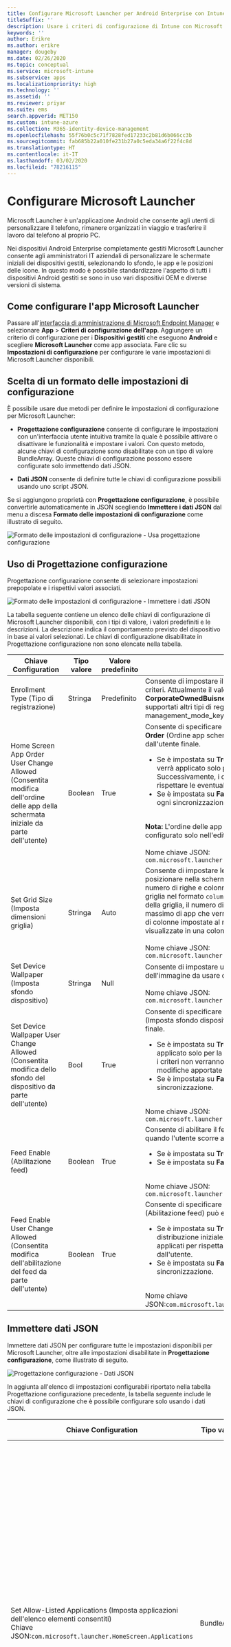```yaml
---
title: Configurare Microsoft Launcher per Android Enterprise con Intune
titleSuffix: ''
description: Usare i criteri di configurazione di Intune con Microsoft Launcher.
keywords: ''
author: Erikre
ms.author: erikre
manager: dougeby
ms.date: 02/26/2020
ms.topic: conceptual
ms.service: microsoft-intune
ms.subservice: apps
ms.localizationpriority: high
ms.technology: ''
ms.assetid: ''
ms.reviewer: priyar
ms.suite: ems
search.appverid: MET150
ms.custom: intune-azure
ms.collection: M365-identity-device-management
ms.openlocfilehash: 55f76b0c5c71f7828fed17233c2b81d6b066cc3b
ms.sourcegitcommit: fab685b22a010fe231b27a0c5eda34a6f22f4c8d
ms.translationtype: HT
ms.contentlocale: it-IT
ms.lasthandoff: 03/02/2020
ms.locfileid: "78216115"
---
```

# <a name="configure-microsoft-launcher"></a>Configurare Microsoft Launcher

Microsoft Launcher è un'applicazione Android che consente agli utenti di personalizzare il telefono, rimanere organizzati in viaggio e trasferire il lavoro dal telefono al proprio PC. 

Nei dispositivi Android Enterprise completamente gestiti Microsoft Launcher consente agli amministratori IT aziendali di personalizzare le schermate iniziali dei dispositivi gestiti, selezionando lo sfondo, le app e le posizioni delle icone. In questo modo è possibile standardizzare l'aspetto di tutti i dispositivi Android gestiti se sono in uso vari dispositivi OEM e diverse versioni di sistema. 

## <a name="how-to-configure-the-microsoft-launcher-app"></a>Come configurare l'app Microsoft Launcher 

Passare all'[interfaccia di amministrazione di Microsoft Endpoint Manager](https://go.microsoft.com/fwlink/?linkid=2109431) e selezionare **App** > **Criteri di configurazione dell'app**. Aggiungere un criterio di configurazione per i **Dispositivi gestiti** che eseguono **Android** e scegliere **Microsoft Launcher** come app associata. Fare clic su **Impostazioni di configurazione** per configurare le varie impostazioni di Microsoft Launcher disponibili. 

## <a name="choosing-a-configuration-settings-format"></a>Scelta di un formato delle impostazioni di configurazione 

È possibile usare due metodi per definire le impostazioni di configurazione per Microsoft Launcher: 

- **Progettazione configurazione** consente di configurare le impostazioni con un'interfaccia utente intuitiva tramite la quale è possibile attivare o disattivare le funzionalità e impostare i valori. Con questo metodo, alcune chiavi di configurazione sono disabilitate con un tipo di valore BundleArray. Queste chiavi di configurazione possono essere configurate solo immettendo dati JSON. 

- **Dati JSON** consente di definire tutte le chiavi di configurazione possibili usando uno script JSON. 

Se si aggiungono proprietà con **Progettazione configurazione**, è possibile convertirle automaticamente in JSON scegliendo **Immettere i dati JSON** dal menu a discesa **Formato delle impostazioni di configurazione** come illustrato di seguito.

   ![Formato delle impostazioni di configurazione - Usa progettazione configurazione](./media/configure-microsoft-launcher/configure-microsoft-launcher-01.png)

## <a name="using-configuration-designer"></a>Uso di Progettazione configurazione

Progettazione configurazione consente di selezionare impostazioni prepopolate e i rispettivi valori associati.

   ![Formato delle impostazioni di configurazione - Immettere i dati JSON](./media/configure-microsoft-launcher/configure-microsoft-launcher-02.png)

La tabella seguente contiene un elenco delle chiavi di configurazione di Microsoft Launcher disponibili, con i tipi di valore, i valori predefiniti e le descrizioni. La descrizione indica il comportamento previsto del dispositivo in base ai valori selezionati. Le chiavi di configurazione disabilitate in Progettazione configurazione non sono elencate nella tabella.

|    Chiave Configuration    |    Tipo valore    |    Valore predefinito    |    Descrizione     |
|---------------------------------------------------|------------------|---------------------|-------------------------------------------------------------------------------------------------------------------------------------------------------------------------------------------------------------------------------------------------------------------------------------------------------------------------------------------------------------------------------------------------------------------------------------------------------------------------------------------------------------------------------------------------------------------------------|
|    Enrollment Type (Tipo di registrazione)    |    Stringa     |    Predefinito    |    Consente di impostare il tipo di registrazione a cui applicare i criteri. Attualmente il valore **predefinito** si riferisce a **CorporateOwnedBuisnessOnly**. Al momento non sono supportati altri tipi di registrazione.        Nome chiave JSON: management_mode_key        |
|    Home Screen App Order User Change   Allowed (Consentita modifica dell'ordine delle app della schermata iniziale da parte dell'utente)    |    Boolean    |    True    |    Consente di specificare se l'impostazione **Home Screen App Order** (Ordine app schermata iniziale) può essere modificata dall'utente finale.<ul><li>Se è impostata su **True**, l'ordine delle app definito nei criteri verrà applicato solo per la distribuzione iniziale. Successivamente, i criteri non verranno applicati per rispettare le eventuali modifiche apportate dall'utente.</li><li>Se è impostata su **False**, l'ordine dell'app verrà applicato a ogni sincronizzazione.</li></ul><br>**Nota:** L'ordine delle app della schermata iniziale può essere configurato solo nell'editor JSON.<br><br>Nome chiave JSON:<br>`com.microsoft.launcher.HomeScreen.AppOrder.UserChangeAllowed`    |
|    Set Grid Size (Imposta dimensioni griglia)    |    Stringa    |    Auto    |    Consente di impostare le dimensioni della griglia per le app da posizionare nella schermata iniziale. È possibile specificare il numero di righe e colonne di app per definire le dimensioni della griglia nel formato `columns;rows`. Se si definiscono le dimensioni della griglia, il numero di righe impostate corrisponde al numero massimo di app che verranno visualizzate in una riga e il numero di colonne impostate al numero massimo di app che verranno visualizzate in una colonna.<br><br>        Nome chiave JSON:<br>`com.microsoft.launcher.HomeScreen.GridSize`    |
|    Set Device Wallpaper (Imposta sfondo dispositivo)    |    Stringa    |    Null    |    Consente di impostare uno sfondo a scelta immettendo l'URL dell'immagine da usare come sfondo.<br><br>Nome chiave JSON:<br>`com.microsoft.launcher.Wallpaper.URL`    |
|    Set Device Wallpaper User Change   Allowed (Consentita modifica dello sfondo del dispositivo da parte dell'utente)    |    Bool    |    True    |    Consente di specificare se l'impostazione Set Device Wallpaper (Imposta sfondo dispositivo) può essere modificata dall'utente finale.<ul><li>Se è impostata su **True**, lo sfondo indicato nei criteri verrà applicato solo per la distribuzione iniziale. Successivamente, i criteri non verranno applicati per rispettare le eventuali modifiche apportate dall'utente.</li><li>Se è impostata su **False**, lo sfondo verrà applicato a ogni sincronizzazione.</li></ul><br>Nome chiave JSON:<br>`com.microsoft.launcher.Wallpaper.URL.UserChangeAllowed`        |
|    Feed Enable (Abilitazione feed)    |    Boolean    |    True    |    Consente di abilitare il feed di Microsoft Launcher nel dispositivo quando l'utente scorre a destra sulla schermata iniziale.<ul><li>Se è impostata su **True**, il feed viene abilitato.</li><li>Se è impostata su **False**, il feed viene disattivato.</li></ul><br>Nome chiave JSON:<br>`com.microsoft.launcher.Feed.Enabled`    |
|    Feed Enable User Change Allowed (Consentita modifica dell'abilitazione del feed da parte dell'utente)    |    Boolean    |    True    |     Consente di specificare se l'impostazione **Feed Enable** (Abilitazione feed) può essere modificata dall'utente finale.<ul><li>Se è impostata su **True**, il feed verrà applicato solo per la distribuzione iniziale. Successivamente, i criteri non verranno applicati per rispettare le eventuali modifiche apportate dall'utente.</li><li>Se è impostata su **False**, il feed app verrà applicato a ogni sincronizzazione.</li></ul><br>Nome chiave JSON:`com.microsoft.launcher.Feed.Enabled.UserChangeAllowed`    |

## <a name="enter-json-data"></a>Immettere dati JSON

Immettere dati JSON per configurare tutte le impostazioni disponibili per Microsoft Launcher, oltre alle impostazioni disabilitate in **Progettazione configurazione**, come illustrato di seguito.

   ![Progettazione configurazione - Dati JSON](./media/configure-microsoft-launcher/configure-microsoft-launcher-03.png)

In aggiunta all'elenco di impostazioni configurabili riportato nella tabella Progettazione configurazione precedente, la tabella seguente include le chiavi di configurazione che è possibile configurare solo usando i dati JSON.

|    Chiave Configuration    |    Tipo valore    |    Valore predefinito    |    Descrizione     |
|----------------------------------------------------------------------------------------------------|-------------------|-------------------------------------------------------------------------------------|------------------------------------------------------------------------------------------------------------------------------------------------------------------------------------------------------------------------------------------------------------------------------------------------------------------------------------------------------------------------------------------------------------------------------------------------------------------------------------------------------------------------------------------------------------------------------------------------------------------------------------------------------------------------------------|
|    Set Allow-Listed Applications (Imposta applicazioni dell'elenco elementi consentiti)<br>Chiave JSON:`com.microsoft.launcher.HomeScreen.Applications`    |    BundleArray    | Vedere: [Impostare le applicazioni dell'elenco degli elementi consentiti](configure-microsoft-launcher.md#set-allow-listed-applications)</sup>    |    Consente di definire il set di app visibili nella schermata iniziale tra le app installate nel dispositivo. Per definire le app, immettere il nome del pacchetto delle app da rendere visibili, ad esempio `com.android.settings` rende le impostazioni accessibili nella schermata iniziale. Le app che si aggiungono all'elenco degli elementi consentiti in questa sezione devono essere già installate nel dispositivo perché siano visibili nella schermata iniziale.<p>Proprietà:<ul><li>**Pacchetto:** Nome del pacchetto dell'applicazione</li><li>**Classe:** Attività dell'applicazione, che è specifica per una determinata pagina dell'app. Se questo valore è vuoto, viene usata la pagina predefinita dell'app.</li></ul>      |
|    Home Screen App Order (Ordine app schermata iniziale)<br>Chiave JSON: `com.microsoft.launcher.HomeScreen.AppOrder`    |    BundleArray    |    Vedere: [Ordine delle app nella schermata iniziale](configure-microsoft-launcher.md#home-screen-app-order)      |    Consente di specificare l'ordine delle app nella schermata iniziale.<p>Proprietà:<br><ul><li>**Tipo:** L'unico tipo supportato è `application`.</li><li>**Posizione:** Slot dell'icona dell'applicazione nella schermata iniziale. Inizia dalla posizione 1 in alto a sinistra e va da sinistra a destra, dall'alto verso il basso.</li><li>**Pacchetto:** Nome del pacchetto dell'applicazione.</li><li>**Classe:** Attività dell'applicazione, che è specifica per una determinata pagina dell'app. Se questo valore è vuoto, viene usata la pagina predefinita dell'app.</li></ul>    |

### <a name="set-allow-listed-applications"></a>Set allow-listed applications (Imposta applicazioni nell'elenco elementi consentiti)

```JSON
{
    "key": "com.microsoft.launcher.HomeScreen.Applications",
    "valueBundleArray": 
    [
        {
            "managedProperty": [
                {
                    "key": "package",
                    "valueString": ""
                },
                {
                    "key": "class",
                    "valueString": ""
                }
            ]
        }
    ]
}
```

### <a name="home-screen-app-order"></a>Ordine delle app nella schermata iniziale

```JSON
{
    "key": "com.microsoft.launcher.HomeScreen.AppOrder",
    "valueBundleArray": 
    [
        {
            "managedProperty": [
                {
                    "key": "type",
                    "valueString": "application"
                },
                {
                    "key": "position",
                    "valueInteger": 0
                },
                {
                    "key": "package",
                    "valueString": ""
                },
                {
                    "key": "class",
                    "valueString": ""
                }
            ]
        }
    ]
}
```

Di seguito è riportato un esempio di script JSON con tutte le chiavi di configurazione disponibili incluse:

```JSON
{
    "kind": "androidenterprise#managedConfiguration", 
    "productId": "app:com.microsoft.launcher", 
    "managedProperty": [
        {
            "key": "management_mode_key", 
            "valueString": "Default"
        }, 
        {
            "key": "com.microsoft.launcher.Feed.Enable.UserChangeAllowed", 
            "valueBool": false
        }, 
        {
            "key": "com.microsoft.launcher.Feed.Enable", 
            "valueBool": true
        }, 
        {
            "key": "com.microsoft.launcher.Wallpaper.Url.UserChangeAllowed", 
            "valueBool": false
        }, 
        {
            "key": "com.microsoft.launcher.Wallpaper.Url", 
            "valueBool": "http://www.contoso.com/wallpaper.png"
        }, 
        {
            "key": "com.microsoft.launcher.HomeScreen.GridSize", 
            "valueString": "5;5"
        }, 
        {
            "key": "com.microsoft.launcher.HomeScreen.Applications", 
            "valueBundleArray": [
                {
                    "managedProperty": [
                        {
                            "key": "package", 
                            "valueString": "com.ups.mobile.android"
                        }, 
                        {
                            "key": "class", 
                            "valueString": ""
                        }
                    ]
                }, 
                {
                    "managedProperty": [
                        {
                            "key": "package", 
                            "valueString": "com.microsoft.teams"
                        }, 
                        {
                            "key": "class", 
                            "valueString": ""
                        }
                    ]
                }, 
                {
                    "managedProperty": [
                        {
                            "key": "package", 
                            "valueString": "com.microsoft.bing"
                        }, 
                        {
                            "key": "class", 
                            "valueString": ""
                        }
                    ]
                }
            ]
        }, 
        {
            "key": "com.microsoft.launcher.HomeScreen.AppOrder.UserChangeAllowed", 
            "valueBool": false
        }, 
        {
            "key": "com.microsoft.launcher.HomeScreen.AppOrder", 
            "valueBundleArray": [
                {
                    "managedProperty": [
                        {
                            "key": "type", 
                            "valueString": "application"
                        }, 
                        {
                            "key": "position", 
                            "valueInteger": 17
                        }, 
                        {
                            "key": "package", 
                            "valueString": "com.ups.mobile.android"
                        }, 
                        {
                            "key": "class", 
                            "valueString": ""
                        }
                    ]
                }, 
                {
                    "managedProperty": [
                        {
                            "key": "type", 
                            "valueString": "application"
                        }, 
                        {
                            "key": "position", 
                            "valueInteger": 18
                        }, 
                        {
                            "key": "package", 
                            "valueString": "com.microsoft.teams"
                        }, 
                        {
                            "key": "class", 
                            "valueString": ""
                        }
                    ]
                }, 
                {
                    "managedProperty": [
                        {
                            "key": "type", 
                            "valueString": "application"
                        }, 
                        {
                            "key": "position", 
                            "valueInteger": 19
                        }, 
                        {
                            "key": "package", 
                            "valueString": "com.microsoft.bing"
                        }, 
                        {
                            "key": "class", 
                            "valueString": ""
                        }
                    ]
                }
            ]
        }
    ]
}
```

## <a name="next-steps"></a>Passaggi successivi

- Per altre informazioni sui dispositivi Android Enterprise completamente gestiti, vedere [Configurare la registrazione in Intune per dispositivi Android Enterprise completamente gestiti](../enrollment/android-fully-managed-enroll.md).
